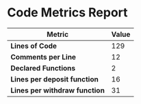 # Code Metrics Report

| Metric                          | Value     |
|---------------------------------|-----------|
| **Lines of Code**               | 129       |
| **Comments per Line**           | 12        |
| **Declared Functions**          | 2         |
| **Lines per deposit function**  | 16        |
| **Lines per withdraw function** | 31        |


